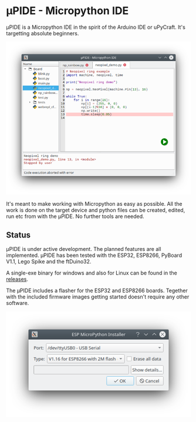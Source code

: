 # µPIDE - Micropython IDE

µPIDE is a Micropython IDE in the spirit of the Arduino IDE or
uPyCraft. It's targetting absolute beginners.

![upide](upide.png)

It's meant to make working with Micropython as easy as possible. All
the work is done on the target device and python files can be created,
edited, run etc from with the µPIDE. No further tools are needed.

## Status

µPIDE is under active development. The planned features are all
implemented. µPIDE has been tested with the ESP32, ESP8266, PyBoard
V1.1, Lego Spike and the ftDuino32.

A single-exe binary for windows and also for Linux can be found in the
[releases](https://github.com/harbaum/upide/releases/latest).

The µPIDE includes a flasher for the ESP32 and ESP8266
boards. Tegether with the included firmware images getting started
doesn't require any other software.

![esp flasher](esp_flasher.png)
